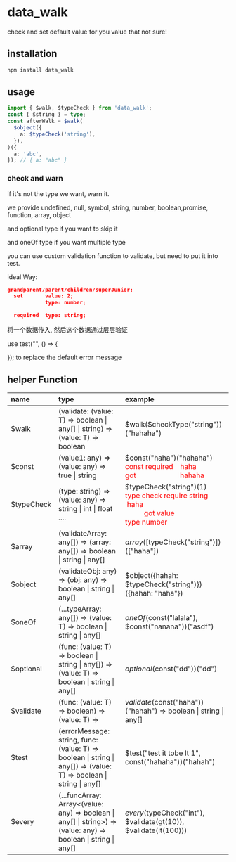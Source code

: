 # data_walk

check and set default value for you value that not sure!

## installation

```sh
npm install data_walk
```

## usage

```ts
import { $walk, $typeCheck } from 'data_walk';
const { $string } = type;
const afterWalk = $walk(
  $object({
    a: $typeCheck('string'),
  }),
)({
  a: 'abc',
}); // { a: "abc" }
```

### check and warn

if it's not the type we want, warn it.

we provide undefined, null, symbol, string, number, boolean,promise, function, array, object

and optional type if you want to skip it

and oneOf type if you want multiple type

you can use custom validation function to validate, but need to put it into test.

ideal Way:

```json
grandparent/parent/children/superJunior:
  set       value: 2;
            type: number;

  required  type: string;
```

将一个数据传入, 然后这个数据通过层层验证

use test("", () => {

}); to replace the default error message

## helper Function

| name       | type                                                                                                               | example                                                                                                                                                                                                                                       |
| :--------- | :----------------------------------------------------------------------------------------------------------------- | :-------------------------------------------------------------------------------------------------------------------------------------------------------------------------------------------------------------------------------------------- |
| $walk      | <T>(validate: (value: T) => boolean \| any[] \| string) => (value: T) => boolean                                   | \$walk($checkType("string"))("hahaha")                                                                                                                                                                                                        |
| $const     | (value1: any) => (value: any) => true \| string                                                                    | $const("haha")("hahaha") <br> <font color="red"> const required　haha <br>  got 　　　　　　hahaha</font>                                                                                                                                     |
| $typeCheck | (type: string) => (value: any) => string \| int \| float ....                                                      | $typeCheck("string")(1)<br> <font color="red"> type check require string &nbsp;haha <br>  &nbsp;&nbsp;&nbsp;&nbsp;&nbsp;&nbsp;&nbsp;&nbsp;&nbsp;&nbsp;got  value&nbsp;&nbsp;&nbsp;&nbsp;&nbsp;&nbsp;&nbsp;&nbsp;&nbsp;<br> type number</font> |
| $array     | (validateArray: any[]) => (array: any[]) => boolean \| string \| any[]                                             | $array([$typeCheck("string")])(["haha"])                                                                                                                                                                                                      |
| $object    | (validateObj: any) => (obj: any) => boolean \| string \| any[]                                                     | $object({hahah: $typeCheck("string")})({hahah: "haha"})                                                                                                                                                                                       |
| $oneOf     | (...typeArray: any[]) => (value: T) => boolean \| string \| any[]                                                  | $oneOf($const("lalala"), $const("nanana"))("asdf")                                                                                                                                                                                            |
| $optional  | (func: (value: T) => boolean \| string \| any[]) => (value: T) => boolean \| string \| any[]                       | $optional($const("dd"))("dd")                                                                                                                                                                                                                 |
| $validate  | (func: (value: T) => boolean) => (value: T) =>                                                                     | $validate($const("haha"))("hahah") => boolean \| string \| any[]                                                                                                                                                                              |
| $test      | (errorMessage: string, func: (value: T) => boolean \| string \| any[]) => (value: T) => boolean \| string \| any[] | $test("test it tobe lt 1", const("hahaha"))("hahah")                                                                                                                                                                                          |
| $every     | (...funcArray: Array<(value: any) => boolean \| any[] \| string>) => (value: any) => boolean \| string \| any[]    | $every($typeCheck("int"), $validate(gt(10)), $validate(lt(100)))                                                                                                                                                                              |

